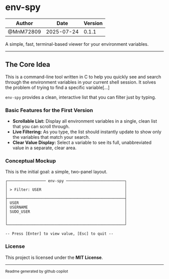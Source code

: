 # env-spy

| **Author** | **Date**       | **Version** |
|------------|----------------|-------------|
| @MnM72809  | 2025-07-24     | 0.1.1       |

A simple, fast, terminal-based viewer for your environment variables.

---

## The Core Idea

This is a command-line tool written in C to help you quickly see and search through the environment variables in your current shell session. It solves the problem of trying to find a specific variable[...]

`env-spy` provides a clean, interactive list that you can filter just by typing.

### Basic Features for the First Version

*   **Scrollable List:** Display all environment variables in a single, clean list that you can scroll through.
*   **Live Filtering:** As you type, the list should instantly update to show only the variables that match your search.
*   **Clear Value Display:** Select a variable to see its full, unabbreviated value in a separate, clear area.

### Conceptual Mockup

This is the initial goal: a simple, two-panel layout.

```
┌───────────────── env-spy ──────────────────────────┐
│                                                    │
│ > Filter: USER                                     │
│                                                    │
├────────────────────────────────────────────────────┤
│ USER                                               │
│ USERNAME                                           │
│ SUDO_USER                                          │
│                                                    │
│                                                    │
└────────────────────────────────────────────────────┘

-- Press [Enter] to view value, [Esc] to quit --
```

<!--
### Tech Stack

*   **Language:** **C**
*   **TUI Library:** **ncurses**
-->

### License

This project is licensed under the **MIT License**.

---
<sub>Readme generated by github copilot</sub>
